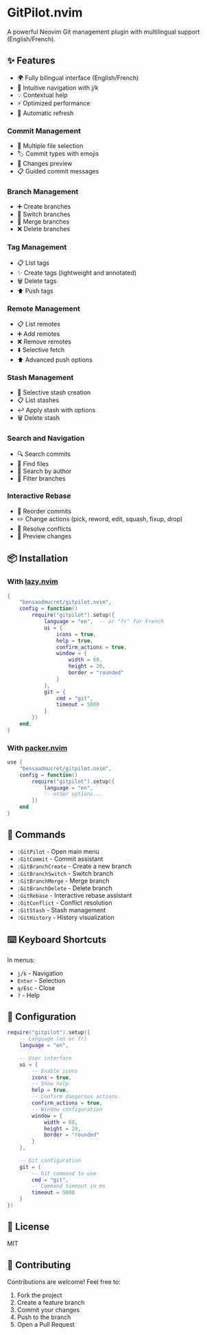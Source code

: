 # GitPilot.nvim

A powerful Neovim Git management plugin with multilingual support (English/French).

## ✨ Features

- 🌍 Fully bilingual interface (English/French)
- 🎯 Intuitive navigation with j/k
- 💡 Contextual help
- ⚡ Optimized performance
- 🔄 Automatic refresh

### Commit Management
- 📝 Multiple file selection
- 🏷️ Commit types with emojis
- 👀 Changes preview
- 📋 Guided commit messages

### Branch Management
- ➕ Create branches
- 🔄 Switch branches
- 🔗 Merge branches
- ❌ Delete branches

### Tag Management
- 📋 List tags
- ✨ Create tags (lightweight and annotated)
- 🗑️ Delete tags
- ⬆️ Push tags

### Remote Management
- 📋 List remotes
- ➕ Add remotes
- ❌ Remove remotes
- ⬇️ Selective fetch
- ⬆️ Advanced push options

### Stash Management
- 💾 Selective stash creation
- 📋 List stashes
- ↩️ Apply stash with options
- 🗑️ Delete stash

### Search and Navigation
- 🔍 Search commits
- 📂 Find files
- 👤 Search by author
- 🌿 Filter branches

### Interactive Rebase
- 📝 Reorder commits
- ✏️ Change actions (pick, reword, edit, squash, fixup, drop)
- 🔄 Resolve conflicts
- 👀 Preview changes

## 📦 Installation

### With [lazy.nvim](https://github.com/folke/lazy.nvim)
```lua
{
    "bensaadmucret/gitpilot.nvim",
    config = function()
        require("gitpilot").setup({
            language = "en",  -- or "fr" for French
            ui = {
                icons = true,
                help = true,
                confirm_actions = true,
                window = {
                    width = 60,
                    height = 20,
                    border = "rounded"
                }
            },
            git = {
                cmd = "git",
                timeout = 5000
            }
        })
    end,
}
```

### With [packer.nvim](https://github.com/wbthomason/packer.nvim)
```lua
use {
    "bensaadmucret/gitpilot.nvim",
    config = function()
        require("gitpilot").setup({
            language = "en",
            -- other options...
        })
    end
}
```

## 🚀 Commands

- `:GitPilot` - Open main menu
- `:GitCommit` - Commit assistant
- `:GitBranchCreate` - Create a new branch
- `:GitBranchSwitch` - Switch branch
- `:GitBranchMerge` - Merge branch
- `:GitBranchDelete` - Delete branch
- `:GitRebase` - Interactive rebase assistant
- `:GitConflict` - Conflict resolution
- `:GitStash` - Stash management
- `:GitHistory` - History visualization

## ⌨️ Keyboard Shortcuts

In menus:
- `j/k` - Navigation
- `Enter` - Selection
- `q/Esc` - Close
- `?` - Help

## 🔧 Configuration

```lua
require("gitpilot").setup({
    -- Language (en or fr)
    language = "en",
    
    -- User interface
    ui = {
        -- Enable icons
        icons = true,
        -- Show help
        help = true,
        -- Confirm dangerous actions
        confirm_actions = true,
        -- Window configuration
        window = {
            width = 60,
            height = 20,
            border = "rounded"
        }
    },
    
    -- Git configuration
    git = {
        -- Git command to use
        cmd = "git",
        -- Command timeout in ms
        timeout = 5000
    }
})
```

## 📝 License

MIT

## 👥 Contributing

Contributions are welcome! Feel free to:
1. Fork the project
2. Create a feature branch
3. Commit your changes
4. Push to the branch
5. Open a Pull Request
